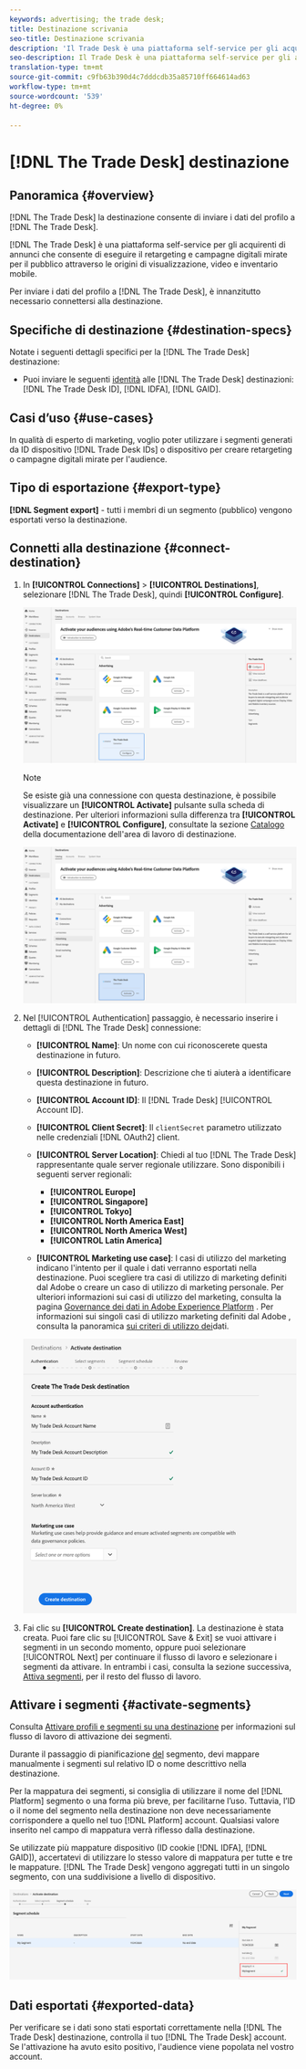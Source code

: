 ```yaml
---
keywords: advertising; the trade desk;
title: Destinazione scrivania
seo-title: Destinazione scrivania
description: 'Il Trade Desk è una piattaforma self-service per gli acquirenti di annunci che esegue retargeting e campagne digitali mirate per il pubblico attraverso fonti di visualizzazione, video e inventario mobile. '
seo-description: Il Trade Desk è una piattaforma self-service per gli acquirenti di annunci che esegue retargeting e campagne digitali mirate per il pubblico attraverso fonti di visualizzazione, video e inventario mobile.
translation-type: tm+mt
source-git-commit: c9fb63b390d4c7dddcdb35a85710ff664614ad63
workflow-type: tm+mt
source-wordcount: '539'
ht-degree: 0%

---
```



# [!DNL The Trade Desk] destinazione

## Panoramica {#overview}

[!DNL The Trade Desk] la destinazione consente di inviare i dati del profilo a [!DNL The Trade Desk].

[!DNL The Trade Desk] è una piattaforma self-service per gli acquirenti di annunci che consente di eseguire il retargeting e campagne digitali mirate per il pubblico attraverso le origini di visualizzazione, video e inventario mobile.

Per inviare i dati del profilo a [!DNL The Trade Desk], è innanzitutto necessario connettersi alla destinazione.

## Specifiche di destinazione {#destination-specs}

Notate i seguenti dettagli specifici per la [!DNL The Trade Desk] destinazione:

* Puoi inviare le seguenti [identità](../../identity-service/namespaces.md) alle [!DNL The Trade Desk] destinazioni: [!DNL The Trade Desk ID], [!DNL IDFA], [!DNL GAID].

## Casi d’uso {#use-cases}

In qualità di esperto di marketing, voglio poter utilizzare i segmenti generati da ID dispositivo [!DNL Trade Desk IDs] o dispositivo per creare retargeting o campagne digitali mirate per l&#39;audience.

## Tipo di esportazione {#export-type}

**[!DNL Segment export]** - tutti i membri di un segmento (pubblico) vengono esportati verso la destinazione.

## Connetti alla destinazione {#connect-destination}

1. In **[!UICONTROL Connections]** > **[!UICONTROL Destinations]**, selezionare [!DNL The Trade Desk], quindi **[!UICONTROL Configure]**.

   ![Configurare La Destinazione Del Desktop Commerciale](assets/tradedesk-destination-configure.png)

   >[!NOTE]
   >
   >Se esiste già una connessione con questa destinazione, è possibile visualizzare un **[!UICONTROL Activate]** pulsante sulla scheda di destinazione. Per ulteriori informazioni sulla differenza tra **[!UICONTROL Activate]** e **[!UICONTROL Configure]**, consultate la sezione [Catalogo](../destinations/destinations-workspace.md#catalog) della documentazione dell&#39;area di lavoro di destinazione.
   >
   >![Attivare La Destinazione Del Scrivania](assets/tradedesk-destination-activate.png)

1. Nel [!UICONTROL Authentication] passaggio, è necessario inserire i dettagli di [!DNL The Trade Desk] connessione:

   * **[!UICONTROL Name]**: Un nome con cui riconoscerete questa destinazione in futuro.
   * **[!UICONTROL Description]**: Descrizione che ti aiuterà a identificare questa destinazione in futuro.
   * **[!UICONTROL Account ID]**: Il [!DNL Trade Desk] [!UICONTROL Account ID].
   * **[!UICONTROL Client Secret]**: Il `clientSecret` parametro utilizzato nelle credenziali [!DNL OAuth2] client.
   * **[!UICONTROL Server Location]**: Chiedi al tuo [!DNL The Trade Desk] rappresentante quale server regionale utilizzare. Sono disponibili i seguenti server regionali:

      * **[!UICONTROL Europe]**
      * **[!UICONTROL Singapore]**
      * **[!UICONTROL Tokyo]**
      * **[!UICONTROL North America East]**
      * **[!UICONTROL North America West]**
      * **[!UICONTROL Latin America]**
   * **[!UICONTROL Marketing use case]**: I casi di utilizzo del marketing indicano l&#39;intento per il quale i dati verranno esportati nella destinazione. Puoi scegliere tra  casi di utilizzo di marketing definiti dal Adobe o creare un caso di utilizzo di marketing personale. Per ulteriori informazioni sui casi di utilizzo del marketing, consulta la pagina [Governance dei dati in Adobe Experience Platform](../privacy/data-governance-overview.md#destinations) . Per informazioni sui singoli casi di utilizzo marketing definiti dal Adobe , consulta la panoramica [sui criteri di utilizzo dei](../../data-governance/policies/overview.md#core-actions)dati.

   ![Passaggio Autenticazione Desktop Commerciale](assets/tradedesk-destination-authentication.png)

1. Fai clic su **[!UICONTROL Create destination]**. La destinazione è stata creata. Puoi fare clic su [!UICONTROL Save & Exit] se vuoi attivare i segmenti in un secondo momento, oppure puoi selezionare [!UICONTROL Next] per continuare il flusso di lavoro e selezionare i segmenti da attivare. In entrambi i casi, consulta la sezione successiva, [Attiva segmenti](#activate-segments), per il resto del flusso di lavoro.

## Attivare i segmenti {#activate-segments}

Consulta [Attivare profili e segmenti su una destinazione](activate-destinations.md#select-attributes) per informazioni sul flusso di lavoro di attivazione dei segmenti.

Durante il passaggio di pianificazione [del](activate-destinations.md#segment-schedule) segmento, devi mappare manualmente i segmenti sul relativo ID o nome descrittivo nella destinazione.

Per la mappatura dei segmenti, si consiglia di utilizzare il nome del [!DNL Platform] segmento o una forma più breve, per facilitarne l’uso. Tuttavia, l’ID o il nome del segmento nella destinazione non deve necessariamente corrispondere a quello nel tuo [!DNL Platform] account. Qualsiasi valore inserito nel campo di mappatura verrà riflesso dalla destinazione.

Se utilizzate più mappature dispositivo (ID cookie [!DNL IDFA], [!DNL GAID]), accertatevi di utilizzare lo stesso valore di mappatura per tutte e tre le mappature. [!DNL The Trade Desk] vengono aggregati tutti in un singolo segmento, con una suddivisione a livello di dispositivo.

![ID mappatura segmento](assets/segment-mapping-id.png)


## Dati esportati {#exported-data}

Per verificare se i dati sono stati esportati correttamente nella [!DNL The Trade Desk] destinazione, controlla il tuo [!DNL The Trade Desk] account. Se l&#39;attivazione ha avuto esito positivo, l&#39;audience viene popolata nel vostro account.
